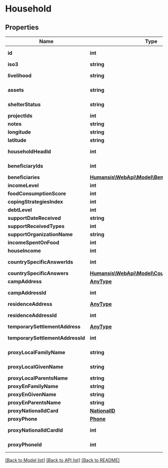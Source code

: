 # Household

## Properties
Name | Type | Description | Notes
------------ | ------------- | ------------- | -------------
**id** | **int** | Primary identifier | [optional] [readonly] 
**iso3** | **string** | Unique ISO code of country | [optional] 
**livelihood** | **string** | one of codes from code list /households/livelihoods | [optional] 
**assets** | **string** | one of codes from code list /households/assets | [optional] 
**shelterStatus** | **string** | one of codes from code list /households/shelter-statuses | [optional] 
**projectIds** | **int** |  | [optional] 
**notes** | **string** |  | [optional] 
**longitude** | **string** |  | [optional] 
**latitude** | **string** |  | [optional] 
**householdHeadId** | **int** | ID of HHH beneficiary | [optional] [readonly] 
**beneficiaryIds** | **int** |  | [optional] [readonly] 
**beneficiaries** | [**Humansis\WebApi\Model\Beneficiary**](Beneficiary.md) |  | [optional] 
**incomeLevel** | **int** |  | [optional] 
**foodConsumptionScore** | **int** |  | [optional] 
**copingStrategiesIndex** | **int** |  | [optional] 
**debtLevel** | **int** |  | [optional] 
**supportDateReceived** | **string** |  | [optional] 
**supportReceivedTypes** | **int** |  | [optional] 
**supportOrganizationName** | **string** |  | [optional] 
**incomeSpentOnFood** | **int** |  | [optional] 
**houseIncome** | **int** |  | [optional] 
**countrySpecificAnswerIds** | **int** |  | [optional] [readonly] 
**countrySpecificAnswers** | [**Humansis\WebApi\Model\CountrySpecificAnswer**](CountrySpecificAnswer.md) |  | [optional] 
**campAddress** | [**AnyType**](AnyType.md) |  | [optional] 
**campAddressId** | **int** | ID of CampAddress | [optional] [readonly] 
**residenceAddress** | [**AnyType**](AnyType.md) |  | [optional] 
**residenceAddressId** | **int** | ID of ResidencyAddress | [optional] [readonly] 
**temporarySettlementAddress** | [**AnyType**](AnyType.md) |  | [optional] 
**temporarySettlementAddressId** | **int** | ID of TemporarySettlementAddress | [optional] [readonly] 
**proxyLocalFamilyName** | **string** | Mandatory if any of proxy field is filled | [optional] 
**proxyLocalGivenName** | **string** | Mandatory if any of proxy field is filled | [optional] 
**proxyLocalParentsName** | **string** |  | [optional] 
**proxyEnFamilyName** | **string** |  | [optional] 
**proxyEnGivenName** | **string** |  | [optional] 
**proxyEnParentsName** | **string** |  | [optional] 
**proxyNationalIdCard** | [**NationalID**](NationalID.md) |  | [optional] 
**proxyPhone** | [**Phone**](Phone.md) |  | [optional] 
**proxyNationalIdCardId** | **int** |  | [optional] [readonly] 
**proxyPhoneId** | **int** |  | [optional] [readonly] 

[[Back to Model list]](../README.md#documentation-for-models) [[Back to API list]](../README.md#documentation-for-api-endpoints) [[Back to README]](../README.md)


